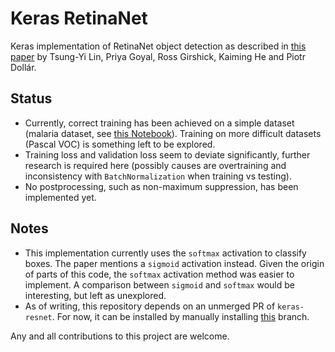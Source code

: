 # Keras RetinaNet
Keras implementation of RetinaNet object detection as described in [this paper](https://arxiv.org/abs/1708.02002) by Tsung-Yi Lin, Priya Goyal, Ross Girshick, Kaiming He and Piotr Dollár.

## Status
* Currently, correct training has been achieved on a simple dataset (malaria dataset, see [this Notebook](https://gist.github.com/hgaiser/c4b29189972c1aa45e99ab9275912910)). Training on more difficult datasets (Pascal VOC) is something left to be explored.
* Training loss and validation loss seem to deviate significantly, further research is required here (possibly causes are overtraining and inconsistency with `BatchNormalization` when training vs testing).
* No postprocessing, such as non-maximum suppression, has been implemented yet.

## Notes
* This implementation currently uses the `softmax` activation to classify boxes. The paper mentions a `sigmoid` activation instead. Given the origin of parts of this code, the `softmax` activation method was easier to implement. A comparison between `sigmoid` and `softmax` would be interesting, but left as unexplored.
* As of writing, this repository depends on an unmerged PR of `keras-resnet`. For now, it can be installed by manually installing [this](https://github.com/delftrobotics-forks/keras-resnet/tree/expose-intermediate) branch.

Any and all contributions to this project are welcome.
